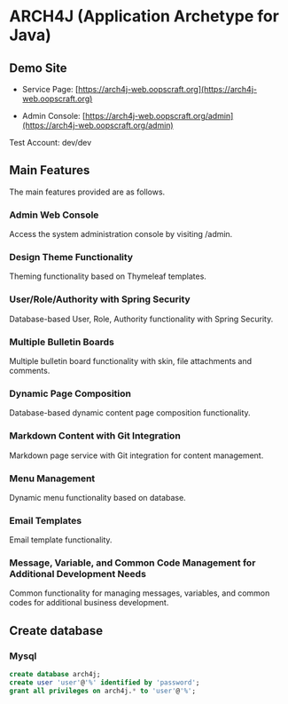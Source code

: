 # ARCH4J (Application Archetype for Java) 

## Demo Site

* Service Page: [https://arch4j-web.oopscraft.org](https://arch4j-web.oopscraft.org)

* Admin Console: [https://arch4j-web.oopscraft.org/admin](https://arch4j-web.oopscraft.org/admin)
  
Test Account: dev/dev

## Main Features

The main features provided are as follows.

### Admin Web Console

Access the system administration console by visiting /admin.

### Design Theme Functionality

Theming functionality based on Thymeleaf templates.

### User/Role/Authority with Spring Security

Database-based User, Role, Authority functionality with Spring Security.

### Multiple Bulletin Boards

Multiple bulletin board functionality with skin, file attachments and comments.

### Dynamic Page Composition

Database-based dynamic content page composition functionality.

### Markdown Content with Git Integration

Markdown page service with Git integration for content management.

### Menu Management

Dynamic menu functionality based on database.

### Email Templates

Email template functionality.

### Message, Variable, and Common Code Management for Additional Development Needs

Common functionality for managing messages, variables, and common codes for additional business development.


## Create database

### Mysql
```sql
create database arch4j;
create user 'user'@'%' identified by 'password';
grant all privileges on arch4j.* to 'user'@'%';
```


